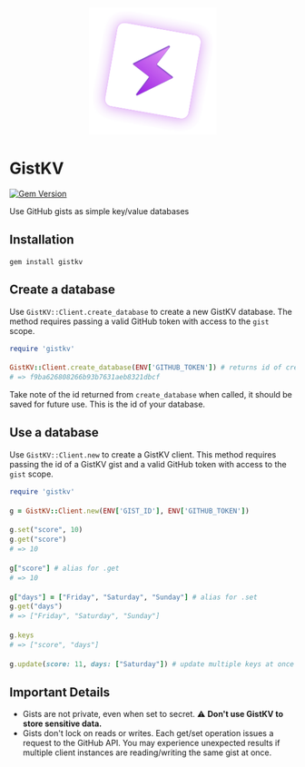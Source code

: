<p align="center">
  <img src="gistkv.png" width=225 />
</p>

# GistKV

[![Gem Version](https://badge.fury.io/rb/gistkv.svg)](https://badge.fury.io/rb/gistkv)

Use GitHub gists as simple key/value databases

## Installation

```
gem install gistkv
```

## Create a database

Use `GistKV::Client.create_database` to create a new GistKV database. The method requires passing a valid GitHub token with access to the `gist` scope.

```rb
require 'gistkv'

GistKV::Client.create_database(ENV['GITHUB_TOKEN']) # returns id of created gist
# => f9ba626808266b93b7631aeb8321dbcf
```

Take note of the id returned from `create_database` when called, it should be saved for future use. This is the id of your database.

## Use a database

Use `GistKV::Client.new` to create a GistKV client. This method requires passing the id of a GistKV gist and a valid GitHub token with access to the `gist` scope.

```rb
require 'gistkv'

g = GistKV::Client.new(ENV['GIST_ID'], ENV['GITHUB_TOKEN'])

g.set("score", 10)
g.get("score")
# => 10

g["score"] # alias for .get
# => 10

g["days"] = ["Friday", "Saturday", "Sunday"] # alias for .set
g.get("days")
# => ["Friday", "Saturday", "Sunday"]

g.keys
# => ["score", "days"]

g.update(score: 11, days: ["Saturday"]) # update multiple keys at once
```

## Important Details

- Gists are not private, even when set to secret. ⚠️ **Don't use GistKV to store sensitive data.**
- Gists don't lock on reads or writes. Each get/set operation issues a request to the GitHub API. You may experience unexpected results if multiple client instances are reading/writing the same gist at once.
